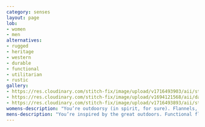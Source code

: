 ```yaml
---
category: senses
layout: page
lob:
- women
- men
alternatives: 
- rugged
- heritage
- western
- durable
- functional
- utilitarian
- rustic
gallery: 
- https://res.cloudinary.com/stitch-fix/image/upload/v1716493903/aii/style_shuffle/May_2024/2023-10-18_W_OLD_A30_0651_1x1.jpg
- https://res.cloudinary.com/stitch-fix/image/upload/v1694121568/aii/da_refresh/US_Womens_FixFall24/2023-06-21_OLD_W_A07_0196_1x1.jpg
- https://res.cloudinary.com/stitch-fix/image/upload/v1716493893/aii/style_shuffle/May_2024/2023-09-20_W_OLD_A08_0213_1x1.jpg
womens-description: "You’re outdoorsy (in spirit, for sure). Flannels, plaids, denim and prairie prints are go-tos, and western-wear always inspires."
mens-description: "You’re inspired by the great outdoors. Functional flannels, plaids, denim and utility styles are go-tos."
---
```



